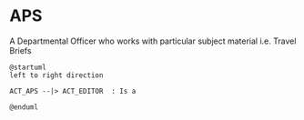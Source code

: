 # APS 

A Departmental Officer who works with particular subject material i.e. Travel Briefs

```plantuml
@startuml
left to right direction

ACT_APS --|> ACT_EDITOR  : Is a

@enduml
```